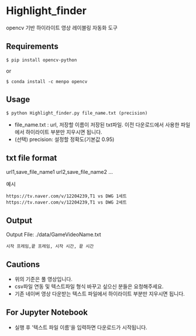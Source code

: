 ﻿# Highlight_finder
opencv 기반 하이라이트 영상 레이블링 자동화 도구

## Requirements
```
$ pip install opencv-python
```
or
```
$ conda install -c menpo opencv
```
## Usage
```
$ python Highlight_finder.py file_name.txt (precision)
```
- file_name.txt : url, 저장할 이름이 저장된 txt파일. 
이전 다운로드에서 사용한 파일에서 하이라이트 부분만 지우시면 됩니다.
- (선택) precision: 설정할 정확도(기본값 0.95)

## txt file format
url1,save_file_name1
url2,save_file_name2
...

예시
```
https://tv.naver.com/v/12204239,T1 vs DWG 1세트
https://tv.naver.com/v/12204239,T1 vs DWG 2세트
```

## Output
Output File: ./data/GameVideoName.txt
```
시작 프레임,끝 프레임, 시작 시간, 끝 시간
```
## Cautions
 - 위의 기준은 풀 영상입니다.
 - csv파일 연동 및 텍스트파일 형식 바꾸고 싶으신 분들은 요청해주세요.
 - 기존 네이버 영상 다운받는 텍스트 파일에서 하이라이트 부분만 지우시면 됩니다.

## For Jupyter Notebook
- 실행 후 '텍스트 파일 이름'을 입력하면 다운로드가 시작됩니다.

